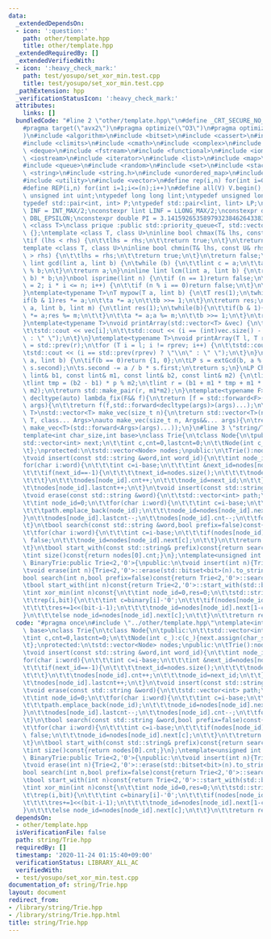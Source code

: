 ```yaml
---
data:
  _extendedDependsOn:
  - icon: ':question:'
    path: other/template.hpp
    title: other/template.hpp
  _extendedRequiredBy: []
  _extendedVerifiedWith:
  - icon: ':heavy_check_mark:'
    path: test/yosupo/set_xor_min.test.cpp
    title: test/yosupo/set_xor_min.test.cpp
  _pathExtension: hpp
  _verificationStatusIcon: ':heavy_check_mark:'
  attributes:
    links: []
  bundledCode: "#line 2 \"other/template.hpp\"\n#define _CRT_SECURE_NO_WARNINGS\n\
    #pragma target(\"avx2\")\n#pragma optimize(\"O3\")\n#pragma optimize(\"unroll-loops\"\
    )\n#include <algorithm>\n#include <bitset>\n#include <cassert>\n#include <cfloat>\n\
    #include <climits>\n#include <cmath>\n#include <complex>\n#include <ctime>\n#include\
    \ <deque>\n#include <fstream>\n#include <functional>\n#include <iomanip>\n#include\
    \ <iostream>\n#include <iterator>\n#include <list>\n#include <map>\n#include <memory>\n\
    #include <queue>\n#include <random>\n#include <set>\n#include <stack>\n#include\
    \ <string>\n#include <string.h>\n#include <unordered_map>\n#include <unordered_set>\n\
    #include <utility>\n#include <vector>\n#define rep(i,n) for(int i=0;i<(n);i++)\n\
    #define REP(i,n) for(int i=1;i<=(n);i++)\n#define all(V) V.begin(),V.end()\ntypedef\
    \ unsigned int uint;\ntypedef long long lint;\ntypedef unsigned long long ulint;\n\
    typedef std::pair<int, int> P;\ntypedef std::pair<lint, lint> LP;\nconstexpr int\
    \ INF = INT_MAX/2;\nconstexpr lint LINF = LLONG_MAX/2;\nconstexpr double eps =\
    \ DBL_EPSILON;\nconstexpr double PI = 3.141592653589793238462643383279;\ntemplate\
    \ <class T>\nclass prique :public std::priority_queue<T, std::vector<T>, std::greater<T>>\
    \ {};\ntemplate <class T, class U>\ninline bool chmax(T& lhs, const U& rhs) {\n\
    \tif (lhs < rhs) {\n\t\tlhs = rhs;\n\t\treturn true;\n\t}\n\treturn false;\n}\n\
    template <class T, class U>\ninline bool chmin(T& lhs, const U& rhs) {\n\tif (lhs\
    \ > rhs) {\n\t\tlhs = rhs;\n\t\treturn true;\n\t}\n\treturn false;\n}\ninline\
    \ lint gcd(lint a, lint b) {\n\twhile (b) {\n\t\tlint c = a;\n\t\ta = b; b = c\
    \ % b;\n\t}\n\treturn a;\n}\ninline lint lcm(lint a, lint b) {\n\treturn a / gcd(a,\
    \ b) * b;\n}\nbool isprime(lint n) {\n\tif (n == 1)return false;\n\tfor (int i\
    \ = 2; i * i <= n; i++) {\n\t\tif (n % i == 0)return false;\n\t}\n\treturn true;\n\
    }\ntemplate<typename T>\nT mypow(T a, lint b) {\n\tT res(1);\n\twhile(b){\n\t\t\
    if(b & 1)res *= a;\n\t\ta *= a;\n\t\tb >>= 1;\n\t}\n\treturn res;\n}\nlint modpow(lint\
    \ a, lint b, lint m) {\n\tlint res(1);\n\twhile(b){\n\t\tif(b & 1){\n\t\t\tres\
    \ *= a;res %= m;\n\t\t}\n\t\ta *= a;a %= m;\n\t\tb >>= 1;\n\t}\n\treturn res;\n\
    }\ntemplate<typename T>\nvoid printArray(std::vector<T> &vec) {\n\trep(i, vec.size()){\n\
    \t\tstd::cout << vec[i];\n\t\tstd::cout << (i == (int)vec.size() - 1 ? \"\\n\"\
    \ : \" \");\n\t}\n}\ntemplate<typename T>\nvoid printArray(T l, T r) {\n\tT rprev\
    \ = std::prev(r);\n\tfor (T i = l; i != rprev; i++) {\n\t\tstd::cout << *i;\n\t\
    \tstd::cout << (i == std::prev(rprev) ? \"\\n\" : \" \");\n\t}\n}\nLP extGcd(lint\
    \ a, lint b) {\n\tif(b == 0)return {1, 0};\n\tLP s = extGcd(b, a % b);\n\tstd::swap(s.first,\
    \ s.second);\n\ts.second -= a / b * s.first;\n\treturn s;\n}\nLP ChineseRem(const\
    \ lint& b1, const lint& m1, const lint& b2, const lint& m2) {\n\tlint p = extGcd(m1,m2).first;\n\
    \tlint tmp = (b2 - b1) * p % m2;\n\tlint r = (b1 + m1 * tmp + m1 * m2) % (m1 *\
    \ m2);\n\treturn std::make_pair(r, m1*m2);\n}\ntemplate<typename F>\ninline constexpr\
    \ decltype(auto) lambda_fix(F&& f){\n\treturn [f = std::forward<F>(f)](auto&&...\
    \ args){\n\t\treturn f(f,std::forward<decltype(args)>(args)...);\n\t};\n}\ntemplate<typename\
    \ T>\nstd::vector<T> make_vec(size_t n){\n\treturn std::vector<T>(n);\n}\ntemplate<typename\
    \ T, class... Args>\nauto make_vec(size_t n, Args&&... args){\n\treturn std::vector<decltype(make_vec<T>(args...))>(n,\
    \ make_vec<T>(std::forward<Args>(args)...));\n}\n#line 3 \"string/Trie.hpp\"\n\
    template<int char_size,int base>\nclass Trie{\n\tclass Node{\n\tpublic:\n\t\t\
    std::vector<int> next;\n\t\tint c,cnt=0,lastcnt=0;\n\t\tNode(int c_):c(c_){next.assign(char_size,-1);}\n\
    \t};\nprotected:\n\tstd::vector<Node> nodes;\npublic:\n\tTrie():nodes(1,0){}\n\
    \tvoid insert(const std::string &word,int word_id){\n\t\tint node_id=0;\n\t\t\
    for(char i:word){\n\t\t\tint c=i-base;\n\t\t\tint &next_id=nodes[node_id].next[c];\n\
    \t\t\tif(next_id==-1){\n\t\t\t\tnext_id=nodes.size();\n\t\t\t\tnodes.push_back(Node(c));\n\
    \t\t\t}\n\t\t\tnodes[node_id].cnt++;\n\t\t\tnode_id=next_id;\n\t\t}\n\t\tnodes[node_id].cnt++;\n\
    \t\tnodes[node_id].lastcnt++;\n\t}\n\tvoid insert(const std::string &word){insert(word,nodes[0].cnt);}\n\
    \tvoid erase(const std::string &word){\n\t\tstd::vector<int> path;\n\t\tpath.reserve(word.size());\n\
    \t\tint node_id=0;\n\t\tfor(char i:word){\n\t\t\tint c=i-base;\n\t\t\tif(nodes[node_id].next[c]==-1||nodes[node_id].cnt==0)return;\n\
    \t\t\tpath.emplace_back(node_id);\n\t\t\tnode_id=nodes[node_id].next[c];\n\t\t\
    }\n\t\tnodes[node_id].lastcnt--;\n\t\tnodes[node_id].cnt--;\n\t\tfor(int i:path)nodes[i].cnt--;\n\
    \t}\n\tbool search(const std::string &word,bool prefix=false)const{\n\t\tint node_id=0;\n\
    \t\tfor(char i:word){\n\t\t\tint c=i-base;\n\t\t\tif(nodes[node_id].next[c]==-1||nodes[node_id].cnt==0)return\
    \ false;\n\t\t\tnode_id=nodes[node_id].next[c];\n\t\t}\n\t\treturn prefix||nodes[node_id].lastcnt;\n\
    \t}\n\tbool start_with(const std::string& prefix)const{return search(prefix,true);}\n\
    \tint size()const{return nodes[0].cnt;}\n};\ntemplate<unsigned int bit>\nclass\
    \ BinaryTrie:public Trie<2,'0'>{\npublic:\n\tvoid insert(int n){Trie<2,'0'>::insert(std::bitset<bit>(n).to_string());}\n\
    \tvoid erase(int n){Trie<2,'0'>::erase(std::bitset<bit>(n).to_string());}\n\t\
    bool search(int n,bool prefix=false)const{return Trie<2,'0'>::search(std::bitset<bit>(n).to_string());}\n\
    \tbool start_with(int n)const{return Trie<2,'0'>::start_with(std::bitset<bit>(n).to_string());}\n\
    \tint xor_min(int n)const{\n\t\tint node_id=0,res=0;\n\t\tstd::string binary=std::bitset<bit>(n).to_string();\n\
    \t\trep(i,bit){\n\t\t\tint c=binary[i]-'0';\n\t\t\tif(nodes[node_id].next[c]==-1||nodes[nodes[node_id].next[c]].cnt==0){\n\
    \t\t\t\tres+=1<<(bit-i-1);\n\t\t\t\tnode_id=nodes[node_id].next[1-c];\n\t\t\t\
    }\n\t\t\telse node_id=nodes[node_id].next[c];\n\t\t}\n\t\treturn res;\n\t}\n};\n"
  code: "#pragma once\n#include \"../other/template.hpp\"\ntemplate<int char_size,int\
    \ base>\nclass Trie{\n\tclass Node{\n\tpublic:\n\t\tstd::vector<int> next;\n\t\
    \tint c,cnt=0,lastcnt=0;\n\t\tNode(int c_):c(c_){next.assign(char_size,-1);}\n\
    \t};\nprotected:\n\tstd::vector<Node> nodes;\npublic:\n\tTrie():nodes(1,0){}\n\
    \tvoid insert(const std::string &word,int word_id){\n\t\tint node_id=0;\n\t\t\
    for(char i:word){\n\t\t\tint c=i-base;\n\t\t\tint &next_id=nodes[node_id].next[c];\n\
    \t\t\tif(next_id==-1){\n\t\t\t\tnext_id=nodes.size();\n\t\t\t\tnodes.push_back(Node(c));\n\
    \t\t\t}\n\t\t\tnodes[node_id].cnt++;\n\t\t\tnode_id=next_id;\n\t\t}\n\t\tnodes[node_id].cnt++;\n\
    \t\tnodes[node_id].lastcnt++;\n\t}\n\tvoid insert(const std::string &word){insert(word,nodes[0].cnt);}\n\
    \tvoid erase(const std::string &word){\n\t\tstd::vector<int> path;\n\t\tpath.reserve(word.size());\n\
    \t\tint node_id=0;\n\t\tfor(char i:word){\n\t\t\tint c=i-base;\n\t\t\tif(nodes[node_id].next[c]==-1||nodes[node_id].cnt==0)return;\n\
    \t\t\tpath.emplace_back(node_id);\n\t\t\tnode_id=nodes[node_id].next[c];\n\t\t\
    }\n\t\tnodes[node_id].lastcnt--;\n\t\tnodes[node_id].cnt--;\n\t\tfor(int i:path)nodes[i].cnt--;\n\
    \t}\n\tbool search(const std::string &word,bool prefix=false)const{\n\t\tint node_id=0;\n\
    \t\tfor(char i:word){\n\t\t\tint c=i-base;\n\t\t\tif(nodes[node_id].next[c]==-1||nodes[node_id].cnt==0)return\
    \ false;\n\t\t\tnode_id=nodes[node_id].next[c];\n\t\t}\n\t\treturn prefix||nodes[node_id].lastcnt;\n\
    \t}\n\tbool start_with(const std::string& prefix)const{return search(prefix,true);}\n\
    \tint size()const{return nodes[0].cnt;}\n};\ntemplate<unsigned int bit>\nclass\
    \ BinaryTrie:public Trie<2,'0'>{\npublic:\n\tvoid insert(int n){Trie<2,'0'>::insert(std::bitset<bit>(n).to_string());}\n\
    \tvoid erase(int n){Trie<2,'0'>::erase(std::bitset<bit>(n).to_string());}\n\t\
    bool search(int n,bool prefix=false)const{return Trie<2,'0'>::search(std::bitset<bit>(n).to_string());}\n\
    \tbool start_with(int n)const{return Trie<2,'0'>::start_with(std::bitset<bit>(n).to_string());}\n\
    \tint xor_min(int n)const{\n\t\tint node_id=0,res=0;\n\t\tstd::string binary=std::bitset<bit>(n).to_string();\n\
    \t\trep(i,bit){\n\t\t\tint c=binary[i]-'0';\n\t\t\tif(nodes[node_id].next[c]==-1||nodes[nodes[node_id].next[c]].cnt==0){\n\
    \t\t\t\tres+=1<<(bit-i-1);\n\t\t\t\tnode_id=nodes[node_id].next[1-c];\n\t\t\t\
    }\n\t\t\telse node_id=nodes[node_id].next[c];\n\t\t}\n\t\treturn res;\n\t}\n};"
  dependsOn:
  - other/template.hpp
  isVerificationFile: false
  path: string/Trie.hpp
  requiredBy: []
  timestamp: '2020-11-24 01:15:40+09:00'
  verificationStatus: LIBRARY_ALL_AC
  verifiedWith:
  - test/yosupo/set_xor_min.test.cpp
documentation_of: string/Trie.hpp
layout: document
redirect_from:
- /library/string/Trie.hpp
- /library/string/Trie.hpp.html
title: string/Trie.hpp
---
```

